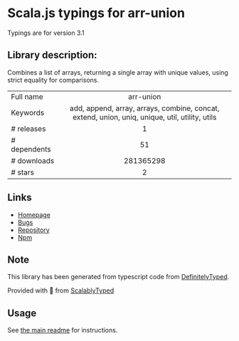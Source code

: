
# Scala.js typings for arr-union

Typings are for version 3.1

## Library description:
Combines a list of arrays, returning a single array with unique values, using strict equality for comparisons.

|                    |                 |
| ------------------ | :-------------: |
| Full name          | arr-union |
| Keywords           | add, append, array, arrays, combine, concat, extend, union, uniq, unique, util, utility, utils |
| # releases         | 1 |
| # dependents       | 51 |
| # downloads        | 281365298 |
| # stars            | 2 |

## Links
- [Homepage](https://github.com/jonschlinkert/arr-union)
- [Bugs](https://github.com/jonschlinkert/arr-union/issues)
- [Repository](https://github.com/jonschlinkert/arr-union)
- [Npm](https://www.npmjs.com/package/arr-union)
    


## Note
This library has been generated from typescript code from [DefinitelyTyped](https://definitelytyped.org).

Provided with :purple_heart: from [ScalablyTyped](https://github.com/oyvindberg/ScalablyTyped)

## Usage
See [the main readme](../../readme.md) for instructions.


